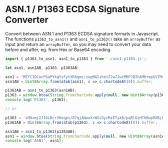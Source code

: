 # ASN.1 / P1363 ECDSA Signature Converter
Convert between ASN.1 and P1363 ECDSA signature formats in Javascript. The functions `p1363_to_asn1()` and `asn1_to_p1363()` take an `arrayBuffer` as input and return an `arrayBuffer`, so you may need to convert your data before and after, eg. from Hex or Base64 encoding. 

```javascript
import { p1363_to_asn1, asn1_to_p1363 } from './asn1-p1363.js';

let asn1, asn1AB, p1363, p1363AB;

asn1 = 'MEYCIQCwcPGaPYkgYsFytXR6qmz/zuqMA2ihetZJw7JwzMRPJQIhAMH+mpGVTMdOEHClFcGMt2d1ujjne/JT4cSUzw1tRl87';
asn1AB = Uint8Array.from(atob(asn1), c => c.charCodeAt(0)).buffer;

p1363AB = asn1_to_p1363(asn1AB);
p1363 = window.btoa(String.fromCharCode.apply(null, new Uint8Array(p1363AB)));
console.log('P1363', p1363);

// or

p1363 = 'sHDxmj2JIGLBcrV0eqps/87qjANooXrWScOycMzETyXB/pqRlUzHThBwpRXBjLdndbo453vyU+HElM8NbUZfOw==';
p1363AB = Uint8Array.from(atob(p1363), c => c.charCodeAt(0)).buffer;

asn1AB = asn1_to_p1363(p1363AB);
asn1 = window.btoa(String.fromCharCode.apply(null, new Uint8Array(asn1AB)));
console.log('ASN1', asn1);
```
